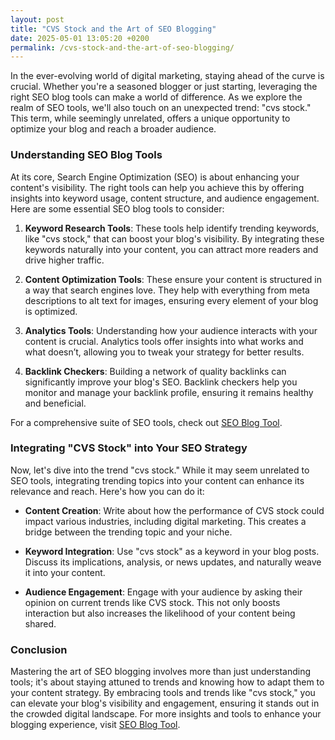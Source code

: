 ```yaml
---
layout: post
title: "CVS Stock and the Art of SEO Blogging"
date: 2025-05-01 13:05:20 +0200
permalink: /cvs-stock-and-the-art-of-seo-blogging/
---
```



In the ever-evolving world of digital marketing, staying ahead of the curve is crucial. Whether you're a seasoned blogger or just starting, leveraging the right SEO blog tools can make a world of difference. As we explore the realm of SEO tools, we'll also touch on an unexpected trend: "cvs stock." This term, while seemingly unrelated, offers a unique opportunity to optimize your blog and reach a broader audience.

### Understanding SEO Blog Tools

At its core, Search Engine Optimization (SEO) is about enhancing your content's visibility. The right tools can help you achieve this by offering insights into keyword usage, content structure, and audience engagement. Here are some essential SEO blog tools to consider:

1. **Keyword Research Tools**: These tools help identify trending keywords, like "cvs stock," that can boost your blog's visibility. By integrating these keywords naturally into your content, you can attract more readers and drive higher traffic.

2. **Content Optimization Tools**: These ensure your content is structured in a way that search engines love. They help with everything from meta descriptions to alt text for images, ensuring every element of your blog is optimized.

3. **Analytics Tools**: Understanding how your audience interacts with your content is crucial. Analytics tools offer insights into what works and what doesn’t, allowing you to tweak your strategy for better results.

4. **Backlink Checkers**: Building a network of quality backlinks can significantly improve your blog's SEO. Backlink checkers help you monitor and manage your backlink profile, ensuring it remains healthy and beneficial.

For a comprehensive suite of SEO tools, check out [SEO Blog Tool](https://seoblogtool.com/).

### Integrating "CVS Stock" into Your SEO Strategy

Now, let's dive into the trend "cvs stock." While it may seem unrelated to SEO tools, integrating trending topics into your content can enhance its relevance and reach. Here's how you can do it:

- **Content Creation**: Write about how the performance of CVS stock could impact various industries, including digital marketing. This creates a bridge between the trending topic and your niche.

- **Keyword Integration**: Use "cvs stock" as a keyword in your blog posts. Discuss its implications, analysis, or news updates, and naturally weave it into your content.

- **Audience Engagement**: Engage with your audience by asking their opinion on current trends like CVS stock. This not only boosts interaction but also increases the likelihood of your content being shared.

### Conclusion

Mastering the art of SEO blogging involves more than just understanding tools; it's about staying attuned to trends and knowing how to adapt them to your content strategy. By embracing tools and trends like "cvs stock," you can elevate your blog's visibility and engagement, ensuring it stands out in the crowded digital landscape. For more insights and tools to enhance your blogging experience, visit [SEO Blog Tool](https://seoblogtool.com/).
